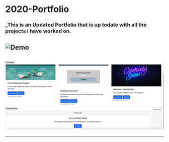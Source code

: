 # 2020-Portfolio

### \_This is an Updated Portfolio that is up todate with all the projects i have worked on.

## ![Demo](assets/images/screenshot.jpg)

## ![Demo](assets/images/demo.jpg)

---
